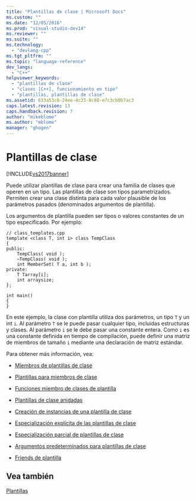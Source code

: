 ```yaml
---
title: "Plantillas de clase | Microsoft Docs"
ms.custom: ""
ms.date: "12/05/2016"
ms.prod: "visual-studio-dev14"
ms.reviewer: ""
ms.suite: ""
ms.technology: 
  - "devlang-cpp"
ms.tgt_pltfrm: ""
ms.topic: "language-reference"
dev_langs: 
  - "C++"
helpviewer_keywords: 
  - "plantillas de clase"
  - "clases [C++], funcionamiento en tipo"
  - "plantillas, plantillas de clase"
ms.assetid: 633a53c8-24ee-4c23-8c88-e7c3cb0b7ac3
caps.latest.revision: 13
caps.handback.revision: 7
author: "mikeblome"
ms.author: "mblome"
manager: "ghogen"
---
```

# Plantillas de clase
[!INCLUDE[vs2017banner](../assembler/inline/includes/vs2017banner.md)]

Puede utilizar plantillas de clase para crear una familia de clases que operen en un tipo.  Las plantillas de clase son tipos parametrizados.  Permiten crear una clase distinta para cada valor plausible de los parámetros pasados \(denominados argumentos de plantilla\).  
  
 Los argumentos de plantilla pueden ser tipos o valores constantes de un tipo especificado.  Por ejemplo:  
  
```  
// class_templates.cpp  
template <class T, int i> class TempClass   
{  
public:  
    TempClass( void );  
    ~TempClass( void );  
    int MemberSet( T a, int b );  
private:  
    T Tarray[i];  
    int arraysize;  
};  
  
int main()  
{  
}  
```  
  
 En este ejemplo, la clase con plantilla utiliza dos parámetros, un tipo `T` y un int `i`.  Al parámetro `T` se le puede pasar cualquier tipo, incluidas estructuras y clases.  Al parámetro `i` se le debe pasar una constante entera.  Como `i` es una constante definida en tiempo de compilación, puede definir una matriz de miembros de tamaño `i` mediante una declaración de matriz estándar.  
  
 Para obtener más información, vea:  
  
-   [Miembros de plantillas de clase](../Topic/Members%20of%20Class%20Templates.md)  
  
-   [Plantillas para miembros de clase](../Topic/Templates%20for%20Class%20Members.md)  
  
-   [Funciones miembro de clases de plantilla](../Topic/Member%20Functions%20of%20Template%20Classes.md)  
  
-   [Plantillas de clase anidadas](../Topic/Nested%20Class%20Templates.md)  
  
-   [Creación de instancias de una plantilla de clase](../Topic/Class%20Template%20Instantiation.md)  
  
-   [Especialización explícita de las plantillas de clase](../Topic/Explicit%20Specialization%20of%20Class%20Templates.md)  
  
-   [Especialización parcial de plantillas de clase](../cpp/template-specialization-cpp.md)  
  
-   [Argumentos predeterminados para plantillas de clase](../Topic/Default%20Arguments%20for%20Class%20Templates.md)  
  
-   [Friends de plantilla](../cpp/template-friends.md)  
  
## Vea también  
 [Plantillas](../cpp/templates-cpp.md)